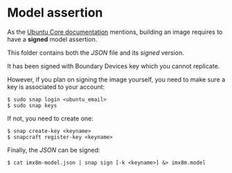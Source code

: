 # Model assertion

As the [Ubuntu Core documentation](https://docs.ubuntu.com/core/en/guides/build-device/image-building) mentions, building an image requires to have a **signed** model assertion.

This folder contains both the *JSON* file and its *signed* version.

It has been signed with Boundary Devices key which you cannot replicate.

However, if you plan on signing the image yourself, you need to make sure a key is associated to your account:
```
$ sudo snap login <ubuntu_email>
$ sudo snap keys
```

If not, you need to create one:
```
$ snap create-key <keyname>
$ snapcraft register-key <keyname>
```

Finally, the *JSON* can be signed:
```
$ cat imx8m-model.json | snap sign [-k <keyname>] &> imx8m.model
```
